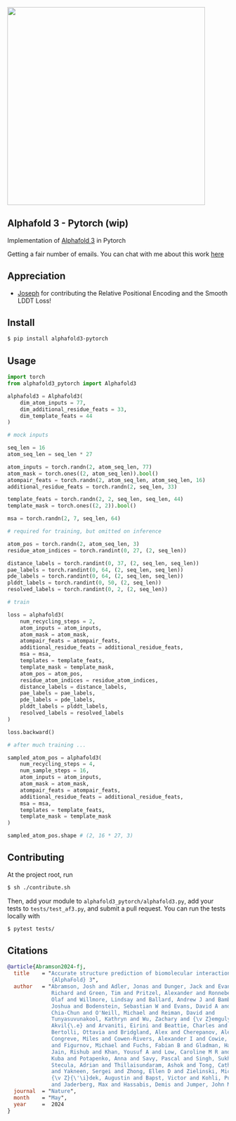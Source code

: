 <img src="./alphafold3.png" width="450px"></img>

## Alphafold 3 - Pytorch (wip)

Implementation of <a href="https://www.nature.com/articles/s41586-024-07487-w">Alphafold 3</a> in Pytorch

Getting a fair number of emails. You can chat with me about this work <a href="https://discord.gg/x6FuzQPQXY">here</a>

## Appreciation

- <a href="https://github.com/joseph-c-kim">Joseph</a> for contributing the Relative Positional Encoding and the Smooth LDDT Loss!

## Install

```bash
$ pip install alphafold3-pytorch
```

## Usage

```python
import torch
from alphafold3_pytorch import Alphafold3

alphafold3 = Alphafold3(
    dim_atom_inputs = 77,
    dim_additional_residue_feats = 33,
    dim_template_feats = 44
)

# mock inputs

seq_len = 16
atom_seq_len = seq_len * 27

atom_inputs = torch.randn(2, atom_seq_len, 77)
atom_mask = torch.ones((2, atom_seq_len)).bool()
atompair_feats = torch.randn(2, atom_seq_len, atom_seq_len, 16)
additional_residue_feats = torch.randn(2, seq_len, 33)

template_feats = torch.randn(2, 2, seq_len, seq_len, 44)
template_mask = torch.ones((2, 2)).bool()

msa = torch.randn(2, 7, seq_len, 64)

# required for training, but omitted on inference

atom_pos = torch.randn(2, atom_seq_len, 3)
residue_atom_indices = torch.randint(0, 27, (2, seq_len))

distance_labels = torch.randint(0, 37, (2, seq_len, seq_len))
pae_labels = torch.randint(0, 64, (2, seq_len, seq_len))
pde_labels = torch.randint(0, 64, (2, seq_len, seq_len))
plddt_labels = torch.randint(0, 50, (2, seq_len))
resolved_labels = torch.randint(0, 2, (2, seq_len))

# train

loss = alphafold3(
    num_recycling_steps = 2,
    atom_inputs = atom_inputs,
    atom_mask = atom_mask,
    atompair_feats = atompair_feats,
    additional_residue_feats = additional_residue_feats,
    msa = msa,
    templates = template_feats,
    template_mask = template_mask,
    atom_pos = atom_pos,
    residue_atom_indices = residue_atom_indices,
    distance_labels = distance_labels,
    pae_labels = pae_labels,
    pde_labels = pde_labels,
    plddt_labels = plddt_labels,
    resolved_labels = resolved_labels
)

loss.backward()

# after much training ...

sampled_atom_pos = alphafold3(
    num_recycling_steps = 4,
    num_sample_steps = 16,
    atom_inputs = atom_inputs,
    atom_mask = atom_mask,
    atompair_feats = atompair_feats,
    additional_residue_feats = additional_residue_feats,
    msa = msa,
    templates = template_feats,
    template_mask = template_mask
)

sampled_atom_pos.shape # (2, 16 * 27, 3)
```

## Contributing

At the project root, run

```bash
$ sh ./contribute.sh
```

Then, add your module to `alphafold3_pytorch/alphafold3.py`, add your tests to `tests/test_af3.py`, and submit a pull request. You can run the tests locally with

```bash
$ pytest tests/
```

## Citations

```bibtex
@article{Abramson2024-fj,
  title    = "Accurate structure prediction of biomolecular interactions with
              {AlphaFold} 3",
  author   = "Abramson, Josh and Adler, Jonas and Dunger, Jack and Evans,
              Richard and Green, Tim and Pritzel, Alexander and Ronneberger,
              Olaf and Willmore, Lindsay and Ballard, Andrew J and Bambrick,
              Joshua and Bodenstein, Sebastian W and Evans, David A and Hung,
              Chia-Chun and O'Neill, Michael and Reiman, David and
              Tunyasuvunakool, Kathryn and Wu, Zachary and {\v Z}emgulyt{\.e},
              Akvil{\.e} and Arvaniti, Eirini and Beattie, Charles and
              Bertolli, Ottavia and Bridgland, Alex and Cherepanov, Alexey and
              Congreve, Miles and Cowen-Rivers, Alexander I and Cowie, Andrew
              and Figurnov, Michael and Fuchs, Fabian B and Gladman, Hannah and
              Jain, Rishub and Khan, Yousuf A and Low, Caroline M R and Perlin,
              Kuba and Potapenko, Anna and Savy, Pascal and Singh, Sukhdeep and
              Stecula, Adrian and Thillaisundaram, Ashok and Tong, Catherine
              and Yakneen, Sergei and Zhong, Ellen D and Zielinski, Michal and
              {\v Z}{\'\i}dek, Augustin and Bapst, Victor and Kohli, Pushmeet
              and Jaderberg, Max and Hassabis, Demis and Jumper, John M",
  journal  = "Nature",
  month    = "May",
  year     =  2024
}
```
